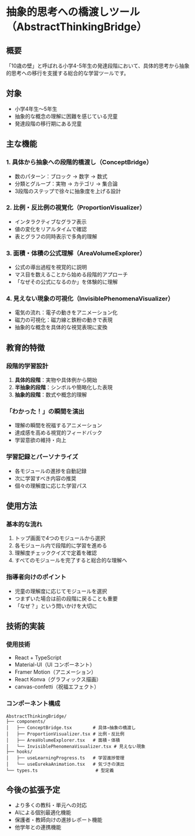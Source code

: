 # 抽象的思考への橋渡しツール（AbstractThinkingBridge）

## 概要
「10歳の壁」と呼ばれる小学4-5年生の発達段階において、具体的思考から抽象的思考への移行を支援する総合的な学習ツールです。

## 対象
- 小学4年生〜5年生
- 抽象的な概念の理解に困難を感じている児童
- 発達段階の移行期にある児童

## 主な機能

### 1. 具体から抽象への段階的橋渡し（ConceptBridge）
- 数のパターン：ブロック → 数字 → 数式
- 分類とグループ：実物 → カテゴリ → 集合論
- 3段階のステップで徐々に抽象度を上げる設計

### 2. 比例・反比例の視覚化（ProportionVisualizer）
- インタラクティブなグラフ表示
- 値の変化をリアルタイムで確認
- 表とグラフの同時表示で多角的理解

### 3. 面積・体積の公式理解（AreaVolumeExplorer）
- 公式の導出過程を視覚的に説明
- マス目を数えることから始める段階的アプローチ
- 「なぜその公式になるのか」を体験的に理解

### 4. 見えない現象の可視化（InvisiblePhenomenaVisualizer）
- 電気の流れ：電子の動きをアニメーション化
- 磁力の可視化：磁力線と鉄粉の動きで表現
- 抽象的な概念を具体的な視覚表現に変換

## 教育的特徴

### 段階的学習設計
1. **具体的段階**：実物や具体例から開始
2. **半抽象的段階**：シンボルや簡略化した表現
3. **抽象的段階**：数式や概念的理解

### 「わかった！」の瞬間を演出
- 理解の瞬間を祝福するアニメーション
- 達成感を高める視覚的フィードバック
- 学習意欲の維持・向上

### 学習記録とパーソナライズ
- 各モジュールの進捗を自動記録
- 次に学習すべき内容の推奨
- 個々の理解度に応じた学習パス

## 使用方法

### 基本的な流れ
1. トップ画面で4つのモジュールから選択
2. 各モジュール内で段階的に学習を進める
3. 理解度チェッククイズで定着を確認
4. すべてのモジュールを完了すると総合的な理解へ

### 指導者向けのポイント
- 児童の理解度に応じてモジュールを選択
- つまずいた場合は前の段階に戻ることも重要
- 「なぜ？」という問いかけを大切に

## 技術的実装

### 使用技術
- React + TypeScript
- Material-UI（UI コンポーネント）
- Framer Motion（アニメーション）
- React Konva（グラフィックス描画）
- canvas-confetti（祝福エフェクト）

### コンポーネント構成
```
AbstractThinkingBridge/
├── components/
│   ├── ConceptBridge.tsx        # 具体→抽象の橋渡し
│   ├── ProportionVisualizer.tsx # 比例・反比例
│   ├── AreaVolumeExplorer.tsx   # 面積・体積
│   └── InvisiblePhenomenaVisualizer.tsx # 見えない現象
├── hooks/
│   ├── useLearningProgress.ts   # 学習進捗管理
│   └── useEurekaAnimation.tsx   # 気づきの演出
└── types.ts                      # 型定義
```

## 今後の拡張予定
- より多くの教科・単元への対応
- AIによる個別最適化機能
- 保護者・教師向けの進捗レポート機能
- 他学年との連携機能
